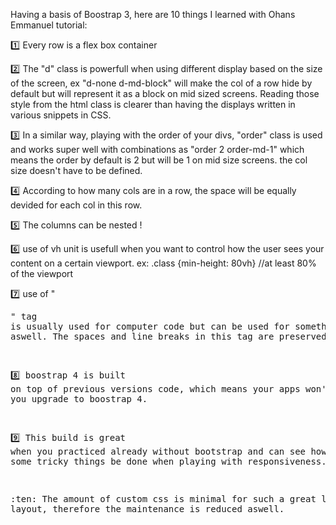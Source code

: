 Having a basis of Boostrap 3, here are 10 things I learned with Ohans Emmanuel tutorial: </br>

:one: Every row is a flex box container

:two: The "d" class is powerfull when using different display based on the size of the screen, ex "d-none d-md-block" will make the col of a row hide by default but will represent it as a block on mid sized screens. Reading those style from the html class is clearer than having the displays written in various snippets in CSS.  

:three: In a similar way, playing with the order of your divs, "order" class is used and works super well with combinations as "order 2 order-md-1" which means the order by default is 2 but will be 1 on mid size screens. 
the col size doesn't have to be defined. 

:four: According to how many cols are in a row, the space will be equally devided for each col in this row. 

:five: The columns can be nested ! 

:six: use of vh unit is usefull when you want to control how the user sees your content on a certain viewport. ex: .class {min-height: 80vh} //at least 80% of the viewport

:seven: use of "<pre>" tag is usually used for computer code but can be used for something else aswell. The spaces and line breaks in this tag are preserved.

:eight: boostrap 4 is built on top of previous versions code, which means your apps won't break if you upgrade to boostrap 4. 

:nine: This build is great when you practiced already without bootstrap and can see how easily can some tricky things be done when playing with responsiveness.

:ten: The amount of custom css is minimal for such a great looking layout, therefore the maintenance is reduced aswell.


